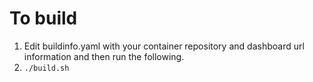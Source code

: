 # To build
1. Edit buildinfo.yaml with your container repository and dashboard url information and then run the following.
2. `./build.sh`
